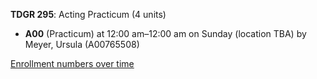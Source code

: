 **TDGR 295**: Acting Practicum (4 units)

- **A00** (Practicum) at 12:00 am–12:00 am on Sunday (location TBA) by Meyer, Ursula (A00765508)

[Enrollment numbers over time](./TDGR295.tsv)
